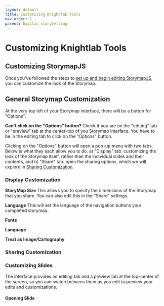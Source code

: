 ```yaml
---
layout: default
title: Customizing Knightlab Tools
nav_order: 2
parent: Digital storytelling
---
```


# Customizing Knightlab Tools
## Customizing StorymapJS
Once you've followed the steps to <a href="https://ubc-library-rc.github.io/digital-exhibits-survey/content/digital-storytelling-tools.html#storymapsjs">set up and begin editing StorymapJS</a>, you can customize the look of the Storymap.

## General Storymap Customization
At the very top left of your Storymap interface, there will be a button for "Options". 

<aside class="note">
<strong>Can't click on the "Options" button?</strong> Check if you are on the "editing" tab or "preview" tab at the center-top of you Storymap interface. You have to be in the editing tab to click on the "Options" button.
</aside>

Clicking on the "Options" button will open a pop-up menu with two tabs. Below is what they each allow you to do.
a) "Display" tab: customizing the look of the Storymap itself, rather than the individual slides and their contents, and
b) "Share" tab: open the sharing options, which we will explore in <a href="https://ubc-library-rc.github.io/digital-exhibits-survey/content/knightlab-cutomization.html#sharing-customization">Sharing Customization</a>.

### Display Customization
<strong>StoryMap Size</strong>
This allows you to specify the dimensions of the Storymap that you share. You can also edit this in the "Share" settings.

<strong>Language</strong>
This will set the language of the navigation buttons your completed storymap. 

<strong>Fonts</strong>

<strong>Language</strong>

<strong>Treat as Image/Cartography</strong>

### Sharing Customization

### Customizing Slides
The interface provides an editing tab and a preview tab at the top-center of the screen, so you can switch between them as you edit to preview your edits and customizations.
#### Opening Slide



